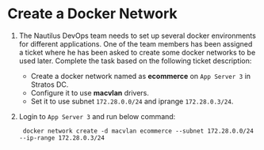 # Create a Docker Network

1. The Nautilus DevOps team needs to set up several docker environments for different applications. One of the team members has been assigned a ticket where he has been asked to create some docker networks to be used later. Complete the task based on the following ticket description:

    * Create a docker network named as **ecommerce** on `App Server 3` in Stratos DC.
    * Configure it to use **macvlan** drivers.
    * Set it to use subnet `172.28.0.0/24` and iprange `172.28.0.3/24`.

2. Login to `App Server 3` and run below command:

        docker network create -d macvlan ecommerce --subnet 172.28.0.0/24 --ip-range 172.28.0.3/24

